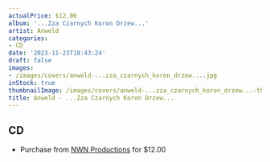 ```yaml
---
actualPrice: $12.00
album: '...Zza Czarnych Koron Drzew...'
artist: Anweld
categories:
- CD
date: '2023-11-23T18:43:24'
draft: false
images:
- /images/covers/anweld-...zza_czarnych_koron_drzew....jpg
inStock: true
thumbnailImage: /images/covers/anweld-...zza_czarnych_koron_drzew...-thumb.jpg
title: Anweld - ...Zza Czarnych Koron Drzew...
---
```


## CD
* Purchase from [NWN Productions](http://shop.nwnprod.com/index.php?route=product/product&path=93&product_id=20335&sort=pd.name&order=ASC) for $12.00
